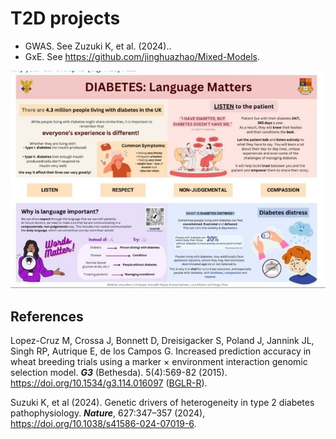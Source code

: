 # T2D projects

- GWAS. See Zuzuki K, et al. (2024)..
- GxE. See <https://github.com/jinghuazhao/Mixed-Models>.

![](T2D.jpg)

## References

Lopez-Cruz M, Crossa J, Bonnett D, Dreisigacker S, Poland J, Jannink JL, Singh RP, Autrique E, de los Campos G. Increased prediction accuracy in wheat breeding trials using a marker × environment interaction genomic selection model. ***G3*** (Bethesda). 5(4):569-82 (2015). <https://doi.org/10.1534/g3.114.016097> ([BGLR-R](https://github.com/gdlc/BGLR-R)).

Suzuki K, et al (2024). Genetic drivers of heterogeneity in type 2 diabetes pathophysiology. ***Nature***, 627:347–357 (2024), <https://doi.org/10.1038/s41586-024-07019-6>.
